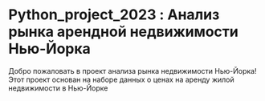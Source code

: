 # Python_project_2023 : Анализ рынка арендной недвижимости Нью-Йорка

Добро пожаловать в проект анализа рынка недвижимости Нью-Йорка! Этот проект основан на наборе данных о ценах на аренду жилой недвижимости в Нью-Йорке
